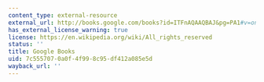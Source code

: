 ```yaml
---
content_type: external-resource
external_url: http://books.google.com/books?id=ITFnAQAAQBAJ&pg=PA1#v=onepage
has_external_license_warning: true
license: https://en.wikipedia.org/wiki/All_rights_reserved
status: ''
title: Google Books
uid: 7c555707-0a0f-4f99-8c95-df412a085e5d
wayback_url: ''
---
```

